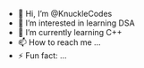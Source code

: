 - 👋 Hi, I’m @KnuckleCodes
- 👀 I’m interested in learning DSA
- 🌱 I’m currently learning C++
- 📫 How to reach me ...
- ⚡ Fun fact: ...

<!---
KnuckleCodes/KnuckleCodes is a ✨ special ✨ repository because its `README.md` (this file) appears on your GitHub profile.
You can click the Preview link to take a look at your changes.
--->
